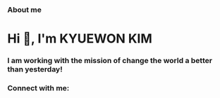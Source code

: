 ### About me

<h1 align="left">Hi 👋, I'm KYUEWON KIM</h1>
<h3 align="left">I am working with the mission of change the world a better than yesterday!</h3>

<h3 align="left">Connect with me:</h3>
<p align="left">
</p>

